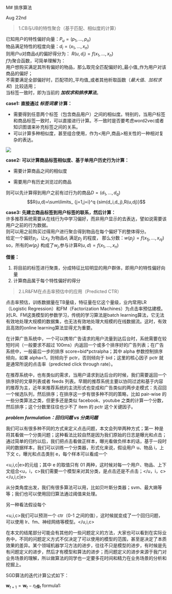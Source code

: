 M# 排序算法

Aug 22nd

> 1.CB与UB的特性聚合（基于匹配、相似度的计算）

已知用户的特性偏好向量：$P_u=(p_1,...,p_n)$<br>
物品满足特性的程度向量：$d_i=(x_1,...,x_n)$<br>
则用户$u$对商品$d_i$的偏好得分为： $R(u,d_i)=f(x_1,...,x_n)$<br>
$f$为聚合函数，可简单理解为：<br>
用户想购买满足其所有偏好的物品，那么取完全匹配偏好的_最小值_作为用户对该商品的偏好；<br>
不需要满足全部偏好时，匹配项的_平均值_或者其他析取函数（_最大值_、_加权求和_）比较适用；<br>
当标签一致时，即为当前的 **_加权求和排序算法_**。<br>

**case1:** **直接通过 _标签词意_ 计算：**<br>

- 需要得到任意两个标签（包含商品用户）之间的相似度。特别的，当用户标签和商品标签一致时，可以直接进行计算。不一致时是否要考虑word2vec或者知识图谱来补充标签之间的关系。
- 可以计算多种相似度，甚至组合使用，作为<用户,商品>相关性的一种相对复杂的表达。

![](https://ooo.0o0.ooo/2017/08/23/599ce9db75dc0.png)

**case2:** **可以计算商品标签相似度、基于单用户历史行为计算：**<br>

- 需要计算商品之间的相似度<br>

- 需要用户有历史浏览过的商品<br>

则可以先计算得到用户之前有过行为的商品$D=(d_1,...,d_q)$<br>
$$R(u,d)=\sum\limits_ {j=1,j=i}^q {sim(d_i,d_j),R(u,dj)}$$

**case3:** **先建立商品标签到用户标签的联系，然后计算：**<br>
许多推荐系统需要从在线行为中学习偏好，而非用户显示的去表达，譬如说需要该用户之前的行为数据。<br>
则可以用之前购买过得用户进行聚合得到物品在每个偏好下的整体得分。<br>
给定一个偏好$p_j$，让$x_{ij}$ 为物品$d_i$ 满足$p_j$ 的程度， 那么分数：$w(p_j)=f(x_{1j},...,x_{nj})$<br>
so，所有的$w(p_j)$ 构成了$w_j$,参与计算$R(u,d)=f(x_1,...,x_n)$

**借鉴：**<br>

1. 将目前的标签进行聚类，分成特征比较明显的用户群体，即用户的特性偏好向量
2. 计算商品属于每个特性偏好的得分

> 2.LR&FM在点击率预估中的应用（Predicted CTR）

点击率预估，训练数据量在TB量级，特征量在亿这个量级，业内常用LR（Logistic Regression）和FM（Factorization Machines）为点击率预估建模。对LR、FM这类模型的参数学习，传统的学习算法是batch learning算法，它无法有效地处理大规模的数据集，也无法有效地处理大规模的在线数据流。这时，有效且高效的online learning算法显得尤为重要。

在计算广告系统中，一个可以携带广告请求的用户流量到达后台时，系统需要在较短时间（一般要求不超过 100ms）内返回一个或多个排序好的广告列表；在广告系统中，一般最后一步的排序 score=bid*pctralpha；其中 alpha 参数控制排序倾向，如果 alpha<1，则倾向于 pctr，否则倾向于 bid；这里的核心因子 pctr 就是通常所说的点击率（predicted click through rate）。

在推荐系统中，也有类似的需求，当用户请求到达后台的时候，我们需要返回一个排序好的文章列表或者 feeds 列表。早期的推荐系统主要以协同过滤和基于内容的推荐为主，近年来推荐系统的主流形式也变成和广告类似的两步走模式：先召回一个候选队列，然后排序；在排序这一步有很多种不同的策略，比如 pair-wise 的一些分类算法之类，但更多还是类似 facebook、youtube 之类的计算一个分数，然后排序；这个分数里往往也少不了 item 的 pctr 这个关键因子。

**_problem formulation：回归问题 vs 分类问题_**

我们可以有很多种不同的方式来定义点击问题，本文会列举两种方式；第一 种是将其看做一个分类问题；这种看法比较自然是因为我们原始的日志是曝光和点击；通过简单的归约以后，我们把点击看做正样本，曝光看做负样本的话，基于一段时间的数据样本，我们可以训练一个分类器，形式化来说，假设用户 u、物品 i，上下文 c，曝光和点击类别 e，每个样本可以看成一个

<u,i,c|e>的元组；其中 e 的取值只有 01 两种，这时候对每一个用户、物品、上下文组合<u，i，c>我们需要一个模型来对其分类，是点击还是不点击；</u，i，c></u,i,c|e>

从分类角度出发，我们有很多算法可以用，比如贝叶斯分类器；svm、最大熵等等；我们也可以使用回归算法通过阈值来处理。

另一种看法假设每个

<u,i,c>我们可以预测一个 ctr（0-1 之间的值），这时候就变成了一个回归问题，可以使用 lr、fm、神经网络等模型。</u,i,c>

在本文的结尾部分可能会有其他的一些问题定义的方法，大家也可以看到在实际业务中，不同的问题定义方式不仅决定了可以使用的模型的范围，甚至是决定了本质效果的差异。某个领域机器学习方法的进步，往往不只是模型的进步，有时候是先有问题定义的进步，然后才有模型和算法的进步；而问题定义的进步来源于我门对业务场景的理解，所以做算法的同学也一定要多花时间和精力在业务场景的分析和挖掘上。

SGD算法的迭代计算公式如下：

$\begin{equation}\mathbf{w}_{t+1} = \mathbf{w}_t - \eta_t\mathbf{g}_t\end{equation}$ formula1:
